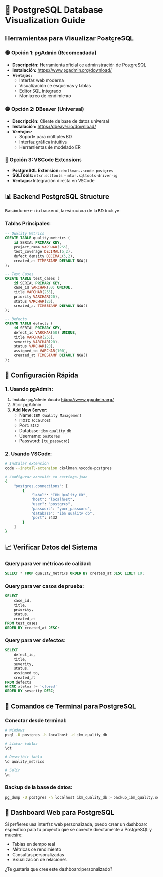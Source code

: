 # 🐘 PostgreSQL Database Visualization Guide

## Herramientas para Visualizar PostgreSQL

### 🟢 **Opción 1: pgAdmin (Recomendada)**
- **Descripción:** Herramienta oficial de administración de PostgreSQL
- **Instalación:** https://www.pgadmin.org/download/
- **Ventajas:** 
  - Interfaz web moderna
  - Visualización de esquemas y tablas
  - Editor SQL integrado
  - Monitoreo de rendimiento

### 🟡 **Opción 2: DBeaver (Universal)**
- **Descripción:** Cliente de base de datos universal
- **Instalación:** https://dbeaver.io/download/
- **Ventajas:**
  - Soporte para múltiples BD
  - Interfaz gráfica intuitiva
  - Herramientas de modelado ER

### 🔵 **Opción 3: VSCode Extensions**
- **PostgreSQL Extension:** `ckolkman.vscode-postgres`
- **SQLTools:** `mtxr.sqltools` + `mtxr.sqltools-driver-pg`
- **Ventajas:** Integración directa en VSCode

## 📊 Backend PostgreSQL Structure

Basándome en tu backend, la estructura de la BD incluye:

### **Tablas Principales:**
```sql
-- Quality Metrics
CREATE TABLE quality_metrics (
    id SERIAL PRIMARY KEY,
    project_name VARCHAR(255),
    test_coverage DECIMAL(5,2),
    defect_density DECIMAL(5,2),
    created_at TIMESTAMP DEFAULT NOW()
);

-- Test Cases
CREATE TABLE test_cases (
    id SERIAL PRIMARY KEY,
    case_id VARCHAR(50) UNIQUE,
    title VARCHAR(255),
    priority VARCHAR(20),
    status VARCHAR(20),
    created_at TIMESTAMP DEFAULT NOW()
);

-- Defects
CREATE TABLE defects (
    id SERIAL PRIMARY KEY,
    defect_id VARCHAR(50) UNIQUE,
    title VARCHAR(255),
    severity VARCHAR(20),
    status VARCHAR(20),
    assigned_to VARCHAR(100),
    created_at TIMESTAMP DEFAULT NOW()
);
```

## 🚀 Configuración Rápida

### **1. Usando pgAdmin:**
1. Instalar pgAdmin desde https://www.pgadmin.org/
2. Abrir pgAdmin
3. **Add New Server:**
   - Name: `IBM Quality Management`
   - Host: `localhost`
   - Port: `5432`
   - Database: `ibm_quality_db`
   - Username: `postgres`
   - Password: `[tu_password]`

### **2. Usando VSCode:**
```bash
# Instalar extensión
code --install-extension ckolkman.vscode-postgres

# Configurar conexión en settings.json
{
    "postgres.connections": [
        {
            "label": "IBM Quality DB",
            "host": "localhost",
            "user": "postgres",
            "password": "your_password",
            "database": "ibm_quality_db",
            "port": 5432
        }
    ]
}
```

## 📈 Verificar Datos del Sistema

### **Query para ver métricas de calidad:**
```sql
SELECT * FROM quality_metrics ORDER BY created_at DESC LIMIT 10;
```

### **Query para ver casos de prueba:**
```sql
SELECT 
    case_id,
    title,
    priority,
    status,
    created_at 
FROM test_cases 
ORDER BY created_at DESC;
```

### **Query para ver defectos:**
```sql
SELECT 
    defect_id,
    title,
    severity,
    status,
    assigned_to,
    created_at 
FROM defects 
WHERE status != 'closed'
ORDER BY severity DESC;
```

## 🔧 Comandos de Terminal para PostgreSQL

### **Conectar desde terminal:**
```bash
# Windows
psql -U postgres -h localhost -d ibm_quality_db

# Listar tablas
\dt

# Describir tabla
\d quality_metrics

# Salir
\q
```

### **Backup de la base de datos:**
```bash
pg_dump -U postgres -h localhost ibm_quality_db > backup_ibm_quality.sql
```

## 📱 Dashboard Web para PostgreSQL

Si prefieres una interfaz web personalizada, puedo crear un dashboard específico para tu proyecto que se conecte directamente a PostgreSQL y muestre:
- Tablas en tiempo real
- Métricas de rendimiento
- Consultas personalizadas
- Visualización de relaciones

¿Te gustaría que cree este dashboard personalizado?